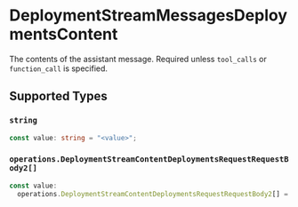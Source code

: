 # DeploymentStreamMessagesDeploymentsContent

The contents of the assistant message. Required unless `tool_calls` or `function_call` is specified.


## Supported Types

### `string`

```typescript
const value: string = "<value>";
```

### `operations.DeploymentStreamContentDeploymentsRequestRequestBody2[]`

```typescript
const value:
  operations.DeploymentStreamContentDeploymentsRequestRequestBody2[] = [];
```

